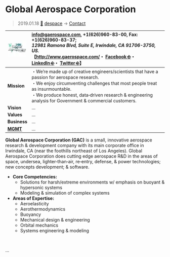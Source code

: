 # Global Aerospace Corporation
> 2019.01.18 [🚀](../../index/index.md) [despace](../index.md) → [Contact](../contact.md)

|[![](../f/contact/g/gac_logo1_thumb.webp)](../f/contact/g/gac_logo1.png)|<info@gaerospace.com>, +1(626)960-83-00, Fax: +1(626)960-83-37;<br> *12981 Ramona Blvd, Suite E, Irwindale, CA 91706-3750, US.*<br> 【<http://www.gaerospace.com/>・ [Facebook ⎆](https://www.facebook.com/pages/Global-Aerospace-Corporation/1649147128674779)・ [LinkedIn ⎆](https://www.linkedin.com/company/global-aerospace-corp/)・ [Twitter ⎆](https://twitter.com/gaerospacecorp)】|
|:--|:--|
|**Mission**|・We’re made up of creative engineers/scientists that have a passion for aerospace research.<br> ・We enjoy circumventing challenges that most people treat as insurmountable.<br> ・We produce honest, data‑driven research & engineering analysis for Government & commercial customers.|
|**Vision**|…|
|**Values**|…|
|**Business**|…|
|**[MGMT](../mgmt.md)**|…|

**Global Aerospace Corporation (GAC)** is a small, innovative aerospace research & development company with its main corporate office in Irwindale, CA (near the foothills northeast of Los Angeles). Global Aerospace Corporation does cutting edge aerospace R&D in the areas of space, undersea, lighter‑than‑air, re‑entry, defense, & power technologies; new concepts development; & software.

   - **Core Competencies:**
      - Solutions for harsh/extreme environments w/ emphasis on buoyant & hypersonic systems
      - Modeling & simulation of complex systems
   - **Areas of Expertise:**
      - Aeroelasticity
      - Aerothermodynamics
      - Buoyancy
      - Mechanical design & engineering
      - Orbital mechanics
      - Systems engineering & modeling

<p style="page-break-after:always"> </p>

…
